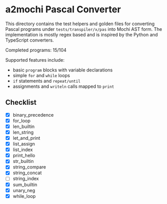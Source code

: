 # a2mochi Pascal Converter

This directory contains the test helpers and golden files for converting
Pascal programs under `tests/transpiler/x/pas` into Mochi AST form.  The
implementation is mostly regex based and is inspired by the Python and
TypeScript converters.

Completed programs: 15/104

Supported features include:
- basic `program` blocks with variable declarations
- simple `for` and `while` loops
- `if` statements and `repeat/until`
- assignments and `writeln` calls mapped to `print`

## Checklist
- [x] binary_precedence
- [x] for_loop
- [x] len_builtin
- [x] len_string
- [x] let_and_print
- [x] list_assign
- [x] list_index
- [x] print_hello
- [x] str_builtin
- [x] string_compare
- [x] string_concat
- [ ] string_index
- [x] sum_builtin
- [x] unary_neg
- [x] while_loop
